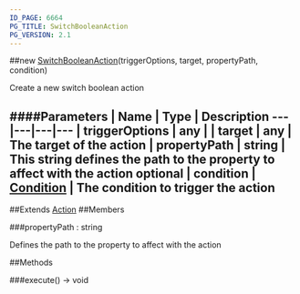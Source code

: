 ```yaml
---
ID_PAGE: 6664
PG_TITLE: SwitchBooleanAction
PG_VERSION: 2.1
---
```

##new [SwitchBooleanAction](page.php?p=6664)(triggerOptions, target, propertyPath, condition)



Create a new switch boolean action




####Parameters
 | Name | Type | Description
---|---|---|---
 | triggerOptions | any | 
 | target | any | The target of the action
 | propertyPath | string | This string defines the path to the property to affect with the action
optional | condition | [Condition](page.php?p=6679) | The condition to trigger the action
---

##Extends [Action](page.php?p=6663)
##Members

###propertyPath : string




Defines the path to the property to affect with the action











##Methods

###execute() &rarr; void

